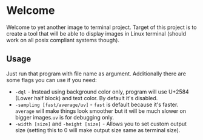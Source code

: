 # Welcome
Welcome to yet another image to terminal project.
Target of this project is to create a tool that will be able to display images in Linux terminal (should work on all posix compliant systems though).

## Usage
Just run that program with file name as argument.
Additionally there are some flags you can use if you need:
- `-dql` - Instead using background color only, program will use U+2584 (Lower half block) and text color. By default it's disabled.
- `-sampling [fast/average/uv]` - `fast` is default because it's faster. `average` will make things look smoother but it will be much slower on bigger images.`uv` is for debugging only.
- `-width [size]` and `-height [size]` - Allows you to set custom output size (setting this to 0 will make output size same as terminal size).
